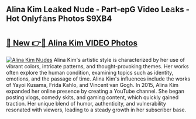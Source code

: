 ## Alina Kim Le𝚊ked N𝚞de - Part-epG Video Le𝚊ks - Hot Onlyf𝚊ns Photos S9XB4

# <h2><a href="http://ab2121.deff.icu/?id=Alina+Kim">🔗 New 👉🔴 Alina Kim VIDEO Photos</a></h2>

[![Alina Kim N𝚞des](https://i.imgur.com/rIISA9y.gif)](http://ab2121.deff.icu/?id=Alina+Kim)
Alina Kim's artistic style is characterized by her use of vibrant colors, intricate patterns, and thought-provoking themes. Her works often explore the human condition, examining topics such as identity, emotions, and the passage of time. Alina Kim's influences include the works of Yayoi Kusama, Frida Kahlo, and Vincent van Gogh. In 2015, Alina Kim expanded her online presence by creating a YouTube channel. She began posting vlogs, comedy skits, and gaming content, which quickly gained traction. Her unique blend of humor, authenticity, and vulnerability resonated with viewers, leading to a steady growth in her subscriber base.

